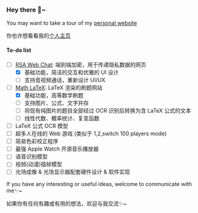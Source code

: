 ### Hey there 👋~

You may want to take a tour of my [personal website](https://darxs.com.cn/en/)

你也许想看看我的[个人主页](https://darxs.com.cn)

#### To-do list
- [ ] [RSA Web Chat](https://github.com/Dar-Xs/RSA-Web-Chat): 端到端加密，用于传递隐私数据的网页
  - [x] 基础功能，简洁的交互和优雅的 UI 设计
  - [ ] 支持音视频通话，重新设计 UI/UX
- [ ] [Math LaTeX](https://github.com/Dar-Xs/math-latex-client): LaTeX 渲染的刷题网站
  - [x] 基础功能，高等数学刷题
  - [ ] 支持图片、公式、文字并存
  - [ ] 将现有纯图片的题目全部经过 OCR 识别后转换为含 LaTeX 公式的文本
  - [ ] 线性代数、概率统计、复变函数
- [ ] LaTeX 公式 OCR 模型
- [ ] 超多人在线的 Web 游戏 (类似于 1,2,switch 100 players mode)
- [ ] 简易色彩校正程序
- [ ] 最强 Apple Watch 开源音乐播放器
- [ ] 语音识别模型
- [ ] 视频(动漫)插帧模型
- [ ] 光场成像 & 光场显示器配套硬件设计 & 软件实现

If you have any interesting or useful ideas, welcome to communicate with me✨~

如果你有任何有趣或有用的想法，欢迎与我交流✨~

<!--
to-do list (hidden detail)
- [ ] 使用 iPhone 前置摄像头给 MacBook 外接显示器做色彩校正的应用程序
- [ ] 能将打印的数学公式转换为 LaTeX 公式的 OCR 模型
  - [ ] 通过 Katex 渲染图片，实现强化学习
  - [ ] 手写公式图片识别
  - [ ] 实时手写识别（带有笔画时序数据）
- [ ] 能根据音色，将多人音频转为文字的语音识别模型
  - [ ] 人声分离模型

**Dar-Xs/Dar-Xs** is a ✨ _special_ ✨ repository because its `README.md` (this file) appears on your GitHub profile.

Here are some ideas to get you started:

- 🔭 I’m currently working on ...
- 🌱 I’m currently learning ...
- 👯 I’m looking to collaborate on ...
- 🤔 I’m looking for help with ...
- 💬 Ask me about ...
- 📫 How to reach me: ...
- 😄 Pronouns: ...
- ⚡ Fun fact: ...
-->
